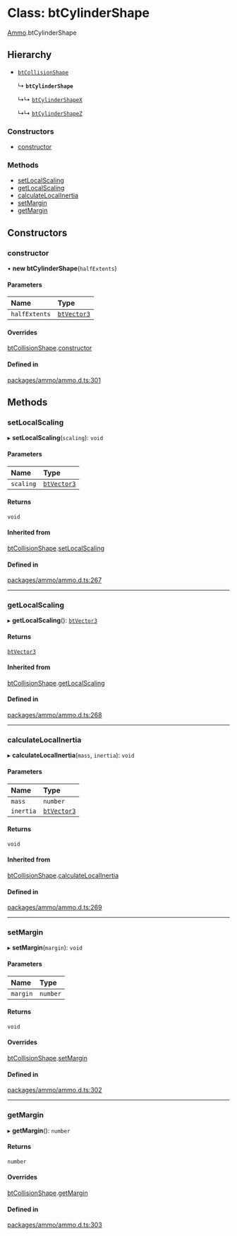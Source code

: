 # Class: btCylinderShape

[Ammo](../modules/Ammo.md).btCylinderShape

## Hierarchy

- [`btCollisionShape`](Ammo.btCollisionShape.md)

  ↳ **`btCylinderShape`**

  ↳↳ [`btCylinderShapeX`](Ammo.btCylinderShapeX.md)

  ↳↳ [`btCylinderShapeZ`](Ammo.btCylinderShapeZ.md)

### Constructors

- [constructor](Ammo.btCylinderShape.md#constructor)

### Methods

- [setLocalScaling](Ammo.btCylinderShape.md#setlocalscaling)
- [getLocalScaling](Ammo.btCylinderShape.md#getlocalscaling)
- [calculateLocalInertia](Ammo.btCylinderShape.md#calculatelocalinertia)
- [setMargin](Ammo.btCylinderShape.md#setmargin)
- [getMargin](Ammo.btCylinderShape.md#getmargin)

## Constructors

### constructor

• **new btCylinderShape**(`halfExtents`)

#### Parameters

| Name | Type |
| :------ | :------ |
| `halfExtents` | [`btVector3`](Ammo.btVector3.md) |

#### Overrides

[btCollisionShape](Ammo.btCollisionShape.md).[constructor](Ammo.btCollisionShape.md#constructor)

#### Defined in

[packages/ammo/ammo.d.ts:301](https://github.com/Orillusion/orillusion/blob/main/packages/ammo/ammo.d.ts#L301)

## Methods

### setLocalScaling

▸ **setLocalScaling**(`scaling`): `void`

#### Parameters

| Name | Type |
| :------ | :------ |
| `scaling` | [`btVector3`](Ammo.btVector3.md) |

#### Returns

`void`

#### Inherited from

[btCollisionShape](Ammo.btCollisionShape.md).[setLocalScaling](Ammo.btCollisionShape.md#setlocalscaling)

#### Defined in

[packages/ammo/ammo.d.ts:267](https://github.com/Orillusion/orillusion/blob/main/packages/ammo/ammo.d.ts#L267)

___

### getLocalScaling

▸ **getLocalScaling**(): [`btVector3`](Ammo.btVector3.md)

#### Returns

[`btVector3`](Ammo.btVector3.md)

#### Inherited from

[btCollisionShape](Ammo.btCollisionShape.md).[getLocalScaling](Ammo.btCollisionShape.md#getlocalscaling)

#### Defined in

[packages/ammo/ammo.d.ts:268](https://github.com/Orillusion/orillusion/blob/main/packages/ammo/ammo.d.ts#L268)

___

### calculateLocalInertia

▸ **calculateLocalInertia**(`mass`, `inertia`): `void`

#### Parameters

| Name | Type |
| :------ | :------ |
| `mass` | `number` |
| `inertia` | [`btVector3`](Ammo.btVector3.md) |

#### Returns

`void`

#### Inherited from

[btCollisionShape](Ammo.btCollisionShape.md).[calculateLocalInertia](Ammo.btCollisionShape.md#calculatelocalinertia)

#### Defined in

[packages/ammo/ammo.d.ts:269](https://github.com/Orillusion/orillusion/blob/main/packages/ammo/ammo.d.ts#L269)

___

### setMargin

▸ **setMargin**(`margin`): `void`

#### Parameters

| Name | Type |
| :------ | :------ |
| `margin` | `number` |

#### Returns

`void`

#### Overrides

[btCollisionShape](Ammo.btCollisionShape.md).[setMargin](Ammo.btCollisionShape.md#setmargin)

#### Defined in

[packages/ammo/ammo.d.ts:302](https://github.com/Orillusion/orillusion/blob/main/packages/ammo/ammo.d.ts#L302)

___

### getMargin

▸ **getMargin**(): `number`

#### Returns

`number`

#### Overrides

[btCollisionShape](Ammo.btCollisionShape.md).[getMargin](Ammo.btCollisionShape.md#getmargin)

#### Defined in

[packages/ammo/ammo.d.ts:303](https://github.com/Orillusion/orillusion/blob/main/packages/ammo/ammo.d.ts#L303)
